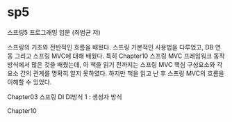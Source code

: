 # sp5
스프링5 프로그래밍 입문 (최범균 저)

스프링의 기초와 전반적인 흐름을 배웠다. 스프링 기본적인 사용법을 다루었고, DB 연동 그리고 스프링 MVC에 대해 배웠다.
특히 Chapter10 스프링 MVC 프레임워크 동작 방식에서 많은 것을 배웠는데, 이 책을 읽기 전까지는 스프링 MVC 핵심 구성요소와 각 요소 간의 관계를 
명확히 알지 못하였다. 하지만 책을 읽고 난 후 스프링 MVC의 흐름을 이해할 수 있었다.

Chapter03 스프링 DI
DI방식 1 : 생성자 방식

Chapter10
